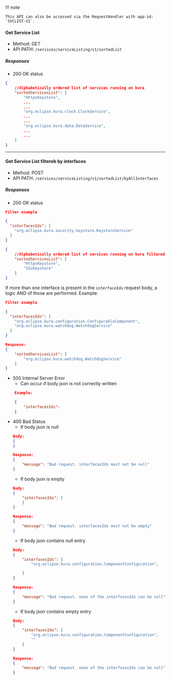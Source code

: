 !!! note

    This API can also be accessed via the RequestHandler with app-id: `SVCLIST-V1`.

#### Get Service List
- Method: GET
- API PATH: `/services/serviceListing/v1/sortedList`

##### Responses
- 200 OK status

```JSON
{
	//Alphabetically ordered list of services running on kura
    "sortedServicesList": [
        "HttpsKeystore",
        ...
        ...
        "org.eclipse.kura.clock.ClockService",
        ...
        ...
        "org.eclipse.kura.data.DataService",
        ...
        ...
    ]
}
```

---
#### Get Service List filtereb by interfaces 
- Method: POST
- API PATH: `/services/serviceListing/v1/sortedList/byAllInterfaces`

##### Responses
- 200 OK status

```JSON
Filter example

{
  "interfacesIds": [
    "org.eclipse.kura.security.keystore.KeystoreService"
  ]
}

```

```JSON
{
    //Alphabetically ordered list of services running on kura filtered by implemented interfaces
	"sortedServicesList": [
        "HttpsKeystore",
        "SSLKeystore"
    ]
}
```

If more than one interface is present in the `interfaceIds` request body, a logic AND of those are performed.
Example:

```JSON
Filter example

{
  "interfacesIds": [
    "org.eclipse.kura.configuration.ConfigurableComponent",
    "org.eclipse.kura.watchdog.WatchdogService"
  ]
}
```
```JSON
Response:
{
    "sortedServicesList": [
        "org.eclipse.kura.watchdog.WatchdogService"
    ]
}
```

- 500 Internal Server Error
    - Can occur if body json is not correctly written
```JSON
    Example:

    {
        "interfacesIds": 
    }
```

- 400 Bad Status
    - If body json is null
    ```JSON
    Body:
    {
    }

    Response:
    {
        "message": "Bad request. interfacesIds must not be null"
    }
    ```
    - If body json is empty
    ```JSON
    Body:
    {
        "interfacesIds": [
        ]
    }

    Response:
    {
        "message": "Bad request. interfacesIds must not be empty"
    }
    ```
    - If body json contains null entry
    ```JSON
    Body:
    {
        "interfacesIds": [
            "org.eclipse.kura.configuration.ComponentConfiguration",
    
        ]
    }

    Response:
    {
        "message": "Bad request. none of the interfacesIds can be null"
    }
    ```
    - If body json contains empty entry
    ```JSON
    Body:
    {
        "interfacesIds": [
            "org.eclipse.kura.configuration.ComponentConfiguration",
            ""
        ]
    }

    Response:
    {
        "message": "Bad request. none of the interfacesIds can be null"
    }
    ```